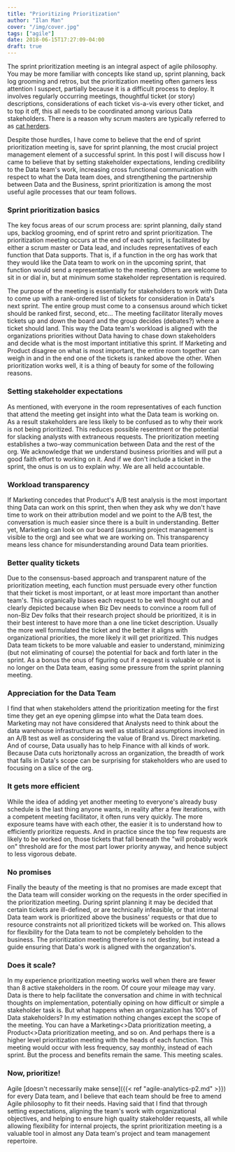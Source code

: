 ```yaml
---
title: "Prioritizing Prioritization"
author: "Ilan Man"
cover: "/img/cover.jpg"
tags: ["agile"]
date: 2018-06-15T17:27:09-04:00
draft: true
---
```


The sprint prioritization meeting is an integral aspect of agile philosophy. You may be more familiar with concepts like stand up, sprint planning, back log grooming and retros, but the prioritization meeting often garners less attention I suspect, partially because it is a difficult process to deploy. It involves regularly occurring meetings, thoughtful ticket (or story) descriptions, considerations of each ticket vis-a-vis every other ticket, and to top it off, this all needs to be coordinated among various Data stakeholders. There is a reason why scrum masters are typically referred to as [cat herders](https://www.google.com/search?ei=GVYpW66lCdHX5gLDsbegDg&q=%22scrum+master%22+%26+%22cat+herder%22&oq=%22scrum+master%22+%26+%22cat+herder%22&gs_l=psy-ab.3..33i160k1.5030.9792.0.10255.6.6.0.0.0.0.139.663.1j5.6.0....0...1c.1.64.psy-ab..0.1.139....0.M519ryGOesY).

<!--more-->

Despite those hurdles, I have come to believe that the end of sprint prioritization meeting is, save for sprint planning, the most crucial project management element of a successful sprint. In this post I will discuss how I came to believe that by setting stakeholder expectations, lending credibility to the Data team's work, increasing cross functional communication with respect to what the Data team does, and strengthening the partnership between Data and the Business, sprint prioritization is among the most
useful agile processes that our team follows.

### Sprint prioritization basics

The key focus areas of our scrum process are: sprint planning, daily stand ups, backlog grooming, end of sprint retro and sprint prioritization. The prioritization meeting occurs at the end of each sprint, is facilitated by either a scrum master or Data lead, and includes representatives of each function that Data supports. That is, if a function in the org has work that they would like the Data team to work on in the upcoming sprint, that function would send a representative to the meeting.
Others are welcome to sit in or dial in, but at minimum some stakeholder representation is required.

The purpose of the meeting is essentially for stakeholders to work with Data to come up with a rank-ordered list of tickets for consideration in Data's next sprint. The entire group must come to a consensus around which ticket should be ranked first, second, etc... The meeting facilitator literally moves tickets up and down the board and the group decides (debates?) where a ticket should land. This way the Data team's workload is aligned with the organizations priorities without Data having to chase down stakeholders and decide what is the most important intitiative this sprint. If Marketing and Product disagree on what is most important, the entire room together can weigh in and in the end one of the tickets is ranked above the other. When prioritization works well, it is a thing of beauty for some of the following reasons.

### Setting stakeholder expectations

As mentioned, with everyone in the room representatives of each function that attend the meeting get insight into what the Data team is working on. As a result stakeholders are less likely to be confused as to why their work is not being prioritized. This reduces possible resentment or the potential for slacking analysts with extraneous requests. The prioritization meeting establishes a two-way communication between Data and the rest of the org. We acknowledge that we understand business priorities and will put a good faith effort to working on it. And if we don't include a ticket in the sprint, the onus is on us to explain why. We are all held accountable.

### Workload transparency

If Marketing concedes that Product's A/B test analysis is the most important thing Data can work on this sprint, then when they ask why we don't have time to work on their attribution model and we point to the A/B test, the conversation is much easier since there is a built in understanding. Better yet, Marketing can look on our board (assuming project management is visible to the org) and see what we are working on. This transparency means less chance for misunderstanding around Data team priorities.

### Better quality tickets

Due to the consensus-based approach and transparent nature of the prioritization meeting, each function must persuade every other function that their ticket is most important, or at least more important than another team's. This organically biases each request to be well thought out and clearly depicted because when Biz Dev needs to convince a room full of non-Biz Dev folks that their research project should be prioritized, it is in their best interest to have more than a one line ticket description. Usually the more well formulated the
ticket and the better it aligns with organizational priorities, the more likely it will get prioritized. This nudges Data team tickets to be more valuable and easier to understand, minimizing (but not eliminating of course) the potential for back and forth later in the sprint. As a bonus the onus of figuring out if a request is valuable or not is no longer on the Data team, easing some pressure from the sprint planning meeting.

### Appreciation for the Data Team

I find that when stakeholders attend the prioritization meeting for the first time they get an eye opening glimpse into what the Data team does. Marketing may not have considered that Analysts need to think about the data warehouse infrastructure as well as statistical assumptions involved in an A/B test as well as considering the value of Brand vs. Direct marketing. And of course, Data usually has to help Finance with all kinds of work. Because Data cuts horiztonally
across an organization, the breadth of work that falls in Data's scope can be surprising for stakeholders who are used to focusing on a slice of the org.

### It gets more efficient

While the idea of adding yet another meeting to everyone's already busy schedule is the last thing anyone wants, in reality after a few iterations, with a competent meeting facilitator, it often runs very quickly. The more exposure teams have with each other, the easier it is to understand how to efficiently prioritize requests. And in practice since the top few requests are likely to be worked on, those tickets that fall beneath the "will probably work on" threshold are for the most part
lower priority anyway, and hence subject to less vigorous debate.

### No promises

Finally the beauty of the meeting is that no promises are made except that the Data team will consider working on the requests in the order specified in the prioritization meeting. During sprint planning it may be decided that certain tickets are ill-defined, or are technically infeasible, or that internal Data team work is prioritized above the business' requests or that due to resource constraints not all prioritized tickets will be worked on. This allows for flexibility for the Data team to not be
completely beholden to the business. The prioritization meeting therefore is not destiny, but instead a guide ensuring that Data's work is aligned with the organzation's. 

### Does it scale?

In my experience prioritization meeting works well when there are fewer than 8 active stakeholders in the room. Of coure your mileage may vary. Data is there to help facilitate the conversation and chime in with technical thoughts on implementation, potentially opining on how difficult or simple a stakeholder task is. But what happens when an organization has 100's of Data stakeholders? In my estimation nothing changes except the scope of the meeting. You can have a Marketing<>Data prioritization meeting, a Product<>Data prioritization meeting, and so on. And perhaps there is a higher level prioritization meeting with the heads of each function. This meeting would occur with less frequency, say monthly, instead of each sprint. But the process and benefits remain the same. This meeting scales. 

### Now, prioritize!

Agile [doesn't necessarily make sense]({{< ref "agile-analytics-p2.md" >}}) for every Data team, and I believe that each team should be free to amend Agile philosophy to fit their needs. Having said that I find that through setting expectations, aligning the team's work with organizational objectives, and helping to ensure high quality stakeholder requests, all while allowing flexibility for internal projects, the sprint prioritization meeting is a valuable tool in almost any Data team's project and team management repertoire.


